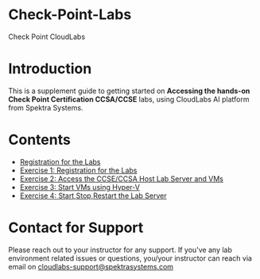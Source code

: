 # Check-Point-Labs
Check Point CloudLabs

# Introduction

This is a supplement guide to getting started on **Accessing the hands-on Check Point Certification CCSA/CCSE** labs, using CloudLabs AI platform from Spektra Systems. 



# Contents 

* [Registration for the Labs](./technical_deep_dive/Registration-for-the-labs.md#registration-for-the-labs)
* [Exercise 1: Registration for the Labs](./technical_deep_dive/Exercise-1-Registration-for-the-Labs.md#register-using-signup-link)
* [Exercise 2: Access the CCSE/CCSA Host Lab Server and VMs](./technical_deep_dive/Exercise-2-Access-the-CCSE-CCSA-Host-Lab-Server-and-VMs.md#access-the-ccseccsa-host-lab-server-and-vms)
* [Exercise 3: Start VMs using Hyper-V](./technical_deep_dive/Exercise-3-Start-VMs-using-Hyper-V.md#exercise-3-start-vms-using-hyper-v-manager)
* [Exercise 4: Start,Stop,Restart the Lab Server](./technical_deep_dive/Exercise-4-Start-Stop-Restart-the-Lab-Server.md#exercise-4-startstoprestart-the-lab-server)



# Contact for Support
Please reach out to your instructor for any support. If you've any lab environment related issues or questions, you/your instructor can reach via email on cloudlabs-support@spektrasystems.com
